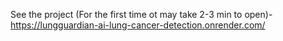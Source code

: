 See the project (For the first time ot may take 2-3 min to open)- https://lungguardian-ai-lung-cancer-detection.onrender.com/
